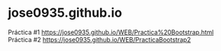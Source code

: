 # jose0935.github.io
Práctica #1 https://jose0935.github.io/WEB/Practica%20Bootstrap.html
Práctica #2 https://jose0935.github.io/WEB/PracticaBootstrap2
